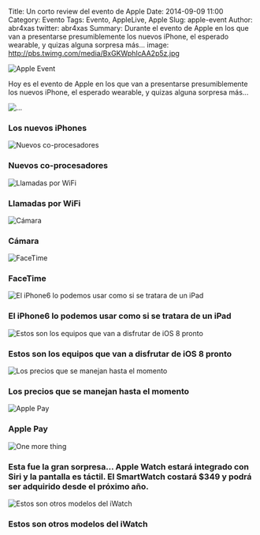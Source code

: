 Title: Un corto review del evento de Apple
Date: 2014-09-09 11:00
Category: Evento
Tags: Evento, AppleLive, Apple
Slug: apple-event
Author: abr4xas
twitter: abr4xas
Summary: Durante el evento de Apple en los que van a presentarse presumiblemente los nuevos iPhone, el esperado wearable, y quizas alguna sorpresa más...
image: http://pbs.twimg.com/media/BxGKWphIcAA2p5z.jpg

![Apple Event](http://pbs.twimg.com/media/BxGKWphIcAA2p5z.jpg)

Hoy es el evento de Apple en los que van a presentarse presumiblemente los nuevos iPhone, el esperado wearable, y quizas alguna sorpresa más...






<div id="carousel-example-generic" class="carousel slide" data-ride="carousel">
  <!-- Wrapper for slides -->
  <div class="carousel-inner">
	<div class="item active">
	  <img src="http://pbs.twimg.com/media/BxG3fD7IEAAD-xh.jpg" alt="...">
	  <div class="carousel-caption">
	    <h3>Los nuevos iPhones</h3>
	  </div>
	</div>
	<div class="item">
	  <img src="http://pbs.twimg.com/media/BxG5zZCCQAAB-GP.jpg" alt="Nuevos co-procesadores">
	  <div class="carousel-caption">
	    <h3>Nuevos co-procesadores </h3>
	  </div>
	</div>
	<div class="item">
	  <img src="http://pbs.twimg.com/media/BxG7vJGIgAA5xjg.jpg" alt="Llamadas por WiFi">
	  <div class="carousel-caption">
	    <h3>Llamadas por WiFi </h3>
	  </div>
	</div>
	<div class="item">
	  <img src="http://pbs.twimg.com/media/BxG8NezIQAAvuXT.jpg" alt="Cámara">
	  <div class="carousel-caption">
	    <h3>Cámara </h3>
	  </div>
	</div>
	<div class="item">
	  <img src="http://pbs.twimg.com/media/BxG8Wu-IAAEKjQD.jpg" alt="FaceTime">
	  <div class="carousel-caption">
	    <h3> FaceTime</h3>
	  </div>
	</div>
	<div class="item">
	  <img src="http://pbs.twimg.com/media/BxG51wFIQAEroYx.jpg" alt="El iPhone6 lo podemos usar como si se tratara de un iPad">
	  <div class="carousel-caption">
	    <h3>El iPhone6 lo podemos usar como si se tratara de un iPad </h3>
	  </div>
	</div>
	<div class="item">
	  <img src="http://pbs.twimg.com/media/BxG9YQUIgAAyOnQ.jpg" alt="Estos son los equipos que van a disfrutar de iOS 8 pronto">
	  <div class="carousel-caption">
	    <h3> Estos son los equipos que van a disfrutar de iOS 8 pronto</h3>
	  </div>
	</div>
	<div class="item">
	  <img src="http://pbs.twimg.com/media/BxG-j2aIEAEELXr.jpg" alt="Los precios que se manejan hasta el momento">
	  <div class="carousel-caption">
	    <h3> Los precios que se manejan hasta el momento</h3>
	  </div>
	</div>
	<div class="item">
	  <img src="http://pbs.twimg.com/media/BxG_BacIgAAxIbL.jpg" alt="Apple Pay">
	  <div class="carousel-caption">
	    <h3>Apple Pay </h3>
	  </div>
	</div>
	<div class="item">
	  <img src="http://pbs.twimg.com/media/BxHDO0eIMAAzi4K.jpg" alt="One more thing">
	  <div class="carousel-caption">
	    <h3>Esta fue la gran sorpresa... Apple Watch estará integrado con Siri y la pantalla es táctil.
El SmartWatch costará $349 y podrá ser adquirido desde el próximo año. </h3>
	  </div>
	</div>
	<div class="item">
	  <img src="http://pbs.twimg.com/media/BxHH2IvCUAAb1GW.jpg" alt="Estos son otros modelos del iWatch">
	  <div class="carousel-caption">
	    <h3>Estos son otros modelos del iWatch </h3>
	  </div>
	</div>
  </div>
</div>
<br />
